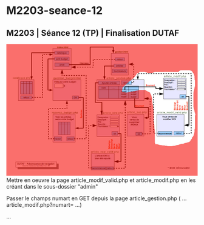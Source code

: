 # M2203-seance-12

## M2203 \| Séance 12 \(TP\) \| Finalisation DUTAF

![GitHub Logo](.gitbook/assets/seance13.jpg) Mettre en oeuvre la page article\_modif\_valid.php et article\_modif.php en les créant dans le sous-dossier "admin"

Passer le champs numart en GET depuis la page article\_gestion.php \( ... article\_modif.php?numart= ...\)

...

